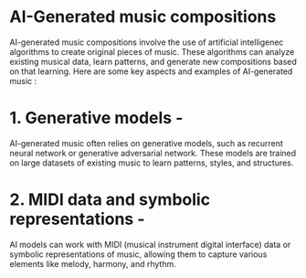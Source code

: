 # AI-Generated music compositions
AI-generated music compositions involve the use of artificial intelligenec algorithms to create original pieces of music. These algorithms can analyze existing musical data, learn patterns, and generate new compositions based on that learning.
Here are some key aspects and examples of AI-generated music : 

# 1. Generative models - 
AI-generated music often relies on generative models, such as recurrent neural network or generative adversarial network. These models are trained on large datasets of existing music to learn patterns, styles, and structures.

# 2. MIDI data and symbolic representations - 
AI models can work with MIDI (musical instrument digital interface) data or symbolic representations of music, allowing them to capture various elements like melody, harmony, and rhythm. 
